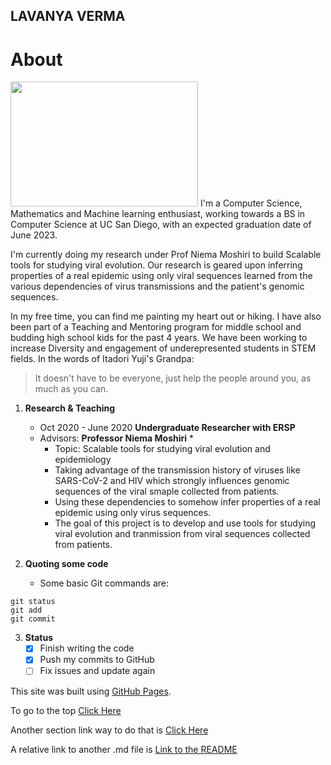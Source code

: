 ## LAVANYA VERMA
# About
<img src="https://miro.medium.com/max/2560/1*UBPbXxCACLSygvXutPPGSA.jpeg" height="200" width = "300">
   I'm a Computer Science, Mathematics and Machine learning enthusiast, working towards a BS in Computer Science at UC San Diego, with an expected graduation date of June 2023.

   I'm currently doing my research under Prof Niema Moshiri to build Scalable tools for studying viral evolution. Our research is geared upon inferring properties of a real epidemic using only viral sequences learned from the various dependencies of virus transmissions and the patient's genomic sequences.

   In my free time, you can find me painting my heart out or hiking. I have also been part of a Teaching and Mentoring program for middle school and budding high school kids for the past 4 years. We have been working to increase Diversity and engagement of underepresented students in STEM fields.
   In the words of Itadori Yuji's Grandpa:
> It doesn't have to be everyone, just help the people around you,
as much as you can.

1.  **Research & Teaching**
    * Oct 2020 - June 2020
    **Undergraduate Researcher with ERSP**
    * Advisors: **Professor Niema Moshiri** *
      - Topic: Scalable tools for studying viral evolution and epidemiology
      - Taking advantage of the transmission history of viruses like SARS-CoV-2 and HIV which strongly influences genomic sequences of the viral smaple collected from patients.
      - Using these dependencies to somehow infer properties of a real epidemic using only virus sequences.
      - The goal of this project is to develop and use tools for studying viral evolution and tranmission from viral sequences collected from patients.

2. **Quoting some code**
   * Some basic Git commands are:
```
git status
git add
git commit
```
3. **Status**
     - [x] Finish writing the code
     - [x] Push my commits to GitHub
     - [ ] Fix issues and update again

This site was built using [GitHub Pages](https://pages.github.com/).

To go to the top [Click Here](#About)

Another section link way to do that is [Click Here](https://github.com/FiendFyre5/cse110Page/blob/add-gitignore/index.md#about)

A relative link to another .md file is [Link to the README](README.md)
